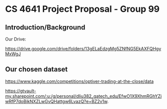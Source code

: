 # CS 4641 Project Proposal - Group 99
## Introduction/Background
Our Drive:

https://drive.google.com/drive/folders/13gELaEdzgMg5ZNfNG5EkAXFQHgyMxWgJ


## Our chosen dataset

https://www.kaggle.com/competitions/optiver-trading-at-the-close/data


https://gtvault-my.sharepoint.com/:u:/g/personal/dliu382_gatech_edu/EfwO1X9XhmRGhYZiwRfP7doBikNXZLwGvQHattgw6LvazQ?e=BZ2v1w. 
